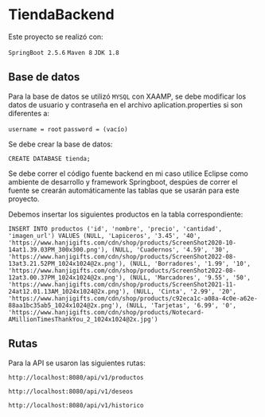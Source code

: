 # TiendaBackend

Este proyecto se realizó con: 

`SpringBoot 2.5.6`
`Maven 8`
`JDK 1.8`

## Base de datos

Para la base de datos se utilizó `MYSQL` con XAAMP, se debe modificar los datos de usuario y contraseña en el archivo aplication.properties si son diferentes a:

`username = root`
`password = (vacío)`

Se debe crear la base de datos:

`CREATE DATABASE tienda;`

Se debe correr el código fuente backend en mi caso utilice Eclipse como ambiente de desarrollo y  framework Springboot, despúes de correr el fuente se crearán automáticamente las tablas que se usarán para este proyecto.

Debemos insertar los siguientes productos en la tabla correspondiente:

`INSERT INTO productos ('id', 'nombre', 'precio', 'cantidad', 'imagen_url') VALUES (NULL, 'Lapiceros', '3.45', '40', 'https://www.hanjigifts.com/cdn/shop/products/ScreenShot2020-10-14at1.39.03PM_300x300.png'), (NULL, 'Cuadernos', '4.59', '30', 'https://www.hanjigifts.com/cdn/shop/products/ScreenShot2022-08-13at3.21.52PM_1024x1024@2x.png'), (NULL, 'Borradores', '1.99', '10', 'https://www.hanjigifts.com/cdn/shop/products/ScreenShot2022-08-12at3.00.37PM_1024x1024@2x.png'), (NULL, 'Marcadores', '9.55', '50', 'https://www.hanjigifts.com/cdn/shop/products/ScreenShot2021-11-24at12.01.13AM_1024x1024@2x.png'), (NULL, 'Cinta', '2.99', '20', 'https://www.hanjigifts.com/cdn/shop/products/c92eca1c-a08a-4c0e-a62e-88aa1bc35ab5_1024x1024@2x.png'), (NULL, 'Tarjetas', '6.99', '0', 'https://www.hanjigifts.com/cdn/shop/products/Notecard-AMillionTimesThankYou_2_1024x1024@2x.jpg')`

## Rutas

Para la API se usaron las siguientes rutas:

`http://localhost:8080/api/v1/productos`

`http://localhost:8080/api/v1/deseos`

`http://localhost:8080/api/v1/historico`